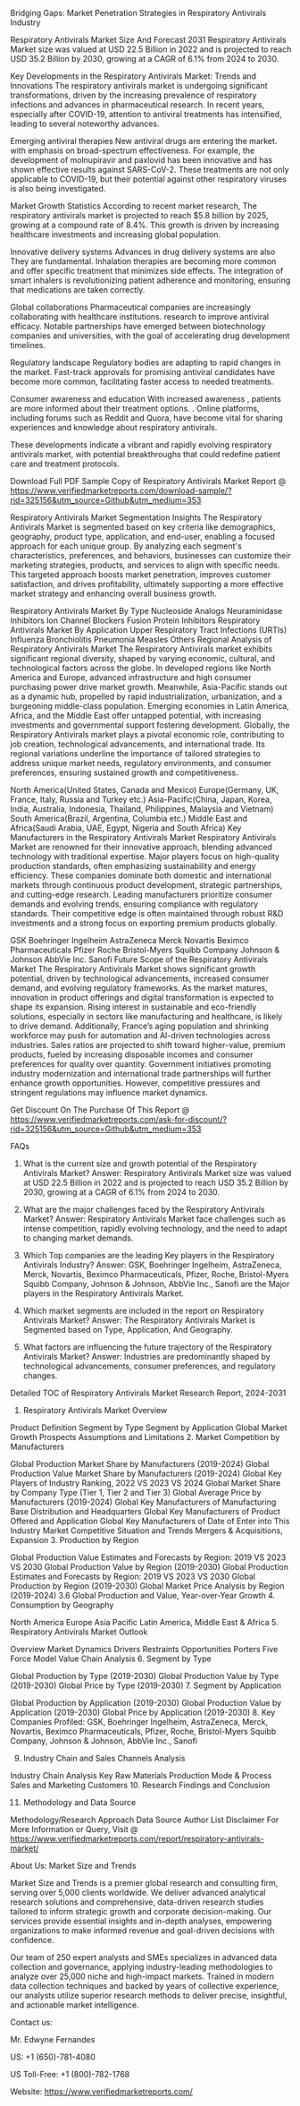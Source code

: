 Bridging Gaps: Market Penetration Strategies in Respiratory Antivirals Industry


Respiratory Antivirals Market Size And Forecast 2031
Respiratory Antivirals Market size was valued at USD 22.5 Billion in 2022 and is projected to reach USD 35.2 Billion by 2030, growing at a CAGR of 6.1% from 2024 to 2030.

Key Developments in the Respiratory Antivirals Market: Trends and Innovations
The respiratory antivirals market is undergoing significant transformations, driven by the increasing prevalence of respiratory infections and advances in pharmaceutical research. In recent years, especially after COVID-19, attention to antiviral treatments has intensified, leading to several noteworthy advances.

Emerging antiviral therapies
New antiviral drugs are entering the market. with emphasis on broad-spectrum effectiveness. For example, the development of molnupiravir and paxlovid has been innovative and has shown effective results against SARS-CoV-2. These treatments are not only applicable to COVID-19, but their potential against other respiratory viruses is also being investigated.

Market Growth Statistics
According to recent market research, The respiratory antivirals market is projected to reach $5.8 billion by 2025, growing at a compound rate of 8.4%. This growth is driven by increasing healthcare investments and increasing global population.

Innovative delivery systems
Advances in drug delivery systems are also They are fundamental. Inhalation therapies are becoming more common and offer specific treatment that minimizes side effects. The integration of smart inhalers is revolutionizing patient adherence and monitoring, ensuring that medications are taken correctly.

Global collaborations
Pharmaceutical companies are increasingly collaborating with healthcare institutions. research to improve antiviral efficacy. Notable partnerships have emerged between biotechnology companies and universities, with the goal of accelerating drug development timelines.

Regulatory landscape
Regulatory bodies are adapting to rapid changes in the market. Fast-track approvals for promising antiviral candidates have become more common, facilitating faster access to needed treatments.

Consumer awareness and education
With increased awareness , patients are more informed about their treatment options. . Online platforms, including forums such as Reddit and Quora, have become vital for sharing experiences and knowledge about respiratory antivirals.

These developments indicate a vibrant and rapidly evolving respiratory antivirals market, with potential breakthroughs that could redefine patient care and treatment protocols.

Download Full PDF Sample Copy of Respiratory Antivirals Market Report @ https://www.verifiedmarketreports.com/download-sample/?rid=325156&utm_source=Github&utm_medium=353

Respiratory Antivirals Market Segmentation Insights
The Respiratory Antivirals Market is segmented based on key criteria like demographics, geography, product type, application, and end-user, enabling a focused approach for each unique group. By analyzing each segment's characteristics, preferences, and behaviors, businesses can customize their marketing strategies, products, and services to align with specific needs. This targeted approach boosts market penetration, improves customer satisfaction, and drives profitability, ultimately supporting a more effective market strategy and enhancing overall business growth.

Respiratory Antivirals Market By Type
Nucleoside Analogs
Neuraminidase Inhibitors
Ion Channel Blockers
Fusion Protein Inhibitors
Respiratory Antivirals Market By Application
Upper Respiratory Tract Infections (URTIs)
Influenza
Bronchiolitis
Pneumonia
Measles
Others
Regional Analysis of Respiratory Antivirals Market
The Respiratory Antivirals market exhibits significant regional diversity, shaped by varying economic, cultural, and technological factors across the globe. In developed regions like North America and Europe, advanced infrastructure and high consumer purchasing power drive market growth. Meanwhile, Asia-Pacific stands out as a dynamic hub, propelled by rapid industrialization, urbanization, and a burgeoning middle-class population. Emerging economies in Latin America, Africa, and the Middle East offer untapped potential, with increasing investments and governmental support fostering development. Globally, the Respiratory Antivirals market plays a pivotal economic role, contributing to job creation, technological advancements, and international trade. Its regional variations underline the importance of tailored strategies to address unique market needs, regulatory environments, and consumer preferences, ensuring sustained growth and competitiveness.

North America(United States, Canada and Mexico)
Europe(Germany, UK, France, Italy, Russia and Turkey etc.)
Asia-Pacific(China, Japan, Korea, India, Australia, Indonesia, Thailand, Philippines, Malaysia and Vietnam)
South America(Brazil, Argentina, Columbia etc.)
Middle East and Africa(Saudi Arabia, UAE, Egypt, Nigeria and South Africa)
Key Manufacturers in the Respiratory Antivirals Market
Respiratory Antivirals Market are renowned for their innovative approach, blending advanced technology with traditional expertise. Major players focus on high-quality production standards, often emphasizing sustainability and energy efficiency. These companies dominate both domestic and international markets through continuous product development, strategic partnerships, and cutting-edge research. Leading manufacturers prioritize consumer demands and evolving trends, ensuring compliance with regulatory standards. Their competitive edge is often maintained through robust R&D investments and a strong focus on exporting premium products globally.

GSK
Boehringer Ingelheim
AstraZeneca
Merck
Novartis
Beximco Pharmaceuticals
Pfizer
Roche
Bristol-Myers Squibb Company
Johnson & Johnson
AbbVie Inc.
Sanofi
Future Scope of the Respiratory Antivirals Market
The Respiratory Antivirals Market shows significant growth potential, driven by technological advancements, increased consumer demand, and evolving regulatory frameworks. As the market matures, innovation in product offerings and digital transformation is expected to shape its expansion. Rising interest in sustainable and eco-friendly solutions, especially in sectors like manufacturing and healthcare, is likely to drive demand. Additionally, France’s aging population and shrinking workforce may push for automation and AI-driven technologies across industries. Sales ratios are projected to shift toward higher-value, premium products, fueled by increasing disposable incomes and consumer preferences for quality over quantity. Government initiatives promoting industry modernization and international trade partnerships will further enhance growth opportunities. However, competitive pressures and stringent regulations may influence market dynamics.

Get Discount On The Purchase Of This Report @ https://www.verifiedmarketreports.com/ask-for-discount/?rid=325156&utm_source=Github&utm_medium=353

FAQs
1. What is the current size and growth potential of the Respiratory Antivirals Market?
Answer: Respiratory Antivirals Market size was valued at USD 22.5 Billion in 2022 and is projected to reach USD 35.2 Billion by 2030, growing at a CAGR of 6.1% from 2024 to 2030.

2. What are the major challenges faced by the Respiratory Antivirals Market?
Answer: Respiratory Antivirals Market face challenges such as intense competition, rapidly evolving technology, and the need to adapt to changing market demands.

3. Which Top companies are the leading Key players in the Respiratory Antivirals Industry?
Answer: GSK, Boehringer Ingelheim, AstraZeneca, Merck, Novartis, Beximco Pharmaceuticals, Pfizer, Roche, Bristol-Myers Squibb Company, Johnson & Johnson, AbbVie Inc., Sanofi are the Major players in the Respiratory Antivirals Market.

4. Which market segments are included in the report on Respiratory Antivirals Market?
Answer: The Respiratory Antivirals Market is Segmented based on Type, Application, And Geography.

5. What factors are influencing the future trajectory of the Respiratory Antivirals Market?
Answer: Industries are predominantly shaped by technological advancements, consumer preferences, and regulatory changes.

Detailed TOC of Respiratory Antivirals Market Research Report, 2024-2031
1. Respiratory Antivirals Market Overview

Product Definition
Segment by Type
Segment by Application
Global Market Growth Prospects
Assumptions and Limitations
2. Market Competition by Manufacturers

Global Production Market Share by Manufacturers (2019-2024)
Global Production Value Market Share by Manufacturers (2019-2024)
Global Key Players of Industry Ranking, 2022 VS 2023 VS 2024
Global Market Share by Company Type (Tier 1, Tier 2 and Tier 3)
Global Average Price by Manufacturers (2019-2024)
Global Key Manufacturers of Manufacturing Base Distribution and Headquarters
Global Key Manufacturers of Product Offered and Application
Global Key Manufacturers of Date of Enter into This Industry
Market Competitive Situation and Trends
Mergers & Acquisitions, Expansion
3. Production by Region

Global Production Value Estimates and Forecasts by Region: 2019 VS 2023 VS 2030
Global Production Value by Region (2019-2030)
Global Production Estimates and Forecasts by Region: 2019 VS 2023 VS 2030
Global Production by Region (2019-2030)
Global Market Price Analysis by Region (2019-2024) 3.6 Global Production and Value, Year-over-Year Growth
4. Consumption by Geography

North America
Europe
Asia Pacific
Latin America, Middle East & Africa
5. Respiratory Antivirals Market Outlook

Overview
Market Dynamics
Drivers
Restraints
Opportunities
Porters Five Force Model
Value Chain Analysis 
6. Segment by Type

Global Production by Type (2019-2030)
Global Production Value by Type (2019-2030)
Global Price by Type (2019-2030)
7. Segment by Application

Global Production by Application (2019-2030)
Global Production Value by Application (2019-2030)
Global Price by Application (2019-2030)
8. Key Companies Profiled: GSK, Boehringer Ingelheim, AstraZeneca, Merck, Novartis, Beximco Pharmaceuticals, Pfizer, Roche, Bristol-Myers Squibb Company, Johnson & Johnson, AbbVie Inc., Sanofi

9. Industry Chain and Sales Channels Analysis

Industry Chain Analysis
Key Raw Materials
Production Mode & Process
Sales and Marketing
Customers
10. Research Findings and Conclusion

11. Methodology and Data Source

Methodology/Research Approach
Data Source
Author List
Disclaimer
For More Information or Query, Visit @ https://www.verifiedmarketreports.com/report/respiratory-antivirals-market/

About Us: Market Size and Trends

Market Size and Trends is a premier global research and consulting firm, serving over 5,000 clients worldwide. We deliver advanced analytical research solutions and comprehensive, data-driven research studies tailored to inform strategic growth and corporate decision-making. Our services provide essential insights and in-depth analyses, empowering organizations to make informed revenue and goal-driven decisions with confidence.

Our team of 250 expert analysts and SMEs specializes in advanced data collection and governance, applying industry-leading methodologies to analyze over 25,000 niche and high-impact markets. Trained in modern data collection techniques and backed by years of collective experience, our analysts utilize superior research methods to deliver precise, insightful, and actionable market intelligence.

Contact us:

Mr. Edwyne Fernandes

US: +1 (650)-781-4080

US Toll-Free: +1 (800)-782-1768

Website: https://www.verifiedmarketreports.com/
